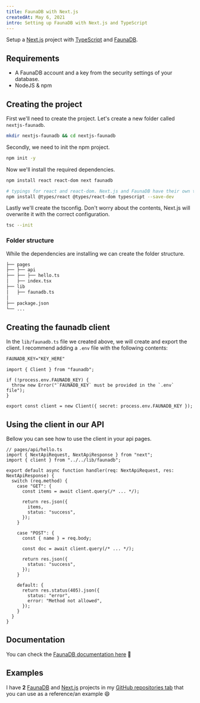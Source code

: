 ```yaml
---
title: FaunaDB with Next.js
createdAt: May 6, 2021
intro: Setting up FaunaDB with Next.js and TypeScript
---
```


Setup a [Next.js](https://nextjs.org) project with [TypeScript](https://www.typescriptlang.org/) and [FaunaDB](https://faunadb.com).

## Requirements

- A FaunaDB account and a key from the security settings of your database.
- NodeJS & npm

## Creating the project

First we'll need to create the project. Let's create a new folder called `nextjs-faunadb`.

```bash
mkdir nextjs-faunadb && cd nextjs-faunadb
```

Secondly, we need to init the npm project.

```bash
npm init -y
```

Now we'll install the required dependencies.

```bash
npm install react react-dom next faunadb

# typings for react and react-dom. Next.js and FaunaDB have their own typings 🎉
npm install @types/react @types/react-dom typescript --save-dev
```

Lastly we'll create the tsconfig. Don't worry about the contents, Next.js will overwrite it with the correct configuration.

```bash
tsc --init
```

### Folder structure

While the dependencies are installing we can create the folder structure.

```bash
├── pages
├── ├── api
├── ├── ├── hello.ts
│   ├── index.tsx
├── lib
│   ├── faunadb.ts
│
├── package.json
└── ...
```

## Creating the faunadb client

In the `lib/faunadb.ts` file we created above, we will create and export the client. I recommend adding a `.env` file with the following contents:

```txt
FAUNADB_KEY="KEY_HERE"
```

```tsx
import { Client } from "faunadb";

if (!process.env.FAUNADB_KEY) {
  throw new Error("`FAUNADB_KEY` must be provided in the `.env` file");
}

export const client = new Client({ secret: process.env.FAUNADB_KEY });
```

## Using the client in our API

Bellow you can see how to use the client in your api pages.

```tsx
// pages/api/hello.ts
import { NextApiRequest, NextApiResponse } from "next";
import { client } from "../../lib/faunadb";

export default async function handler(req: NextApiRequest, res: NextApiResponse) {
  switch (req.method) {
    case "GET": {
      const items = await client.query(/* ... */);

      return res.json({
        items,
        status: "success",
      });
    }

    case "POST": {
      const { name } = req.body;

      const doc = await client.query(/* ... */);

      return res.json({
        status: "success",
      });
    }

    default: {
      return res.status(405).json({
        status: "error",
        error: "Method not allowed",
      });
    }
  }
}
```

## Documentation

You can check the [FaunaDB documentation here](https://docs.fauna.com/) 🚀

## Examples

I have **2** [FaunaDB](https://faunadb.com) and [Next.js](https://nextjs.org) projects in my [GitHub repositories tab](https://github.com/Dev-CasperTheGhost?tab=repositories&q=faunadb) that you can use as a reference/an example 😄
